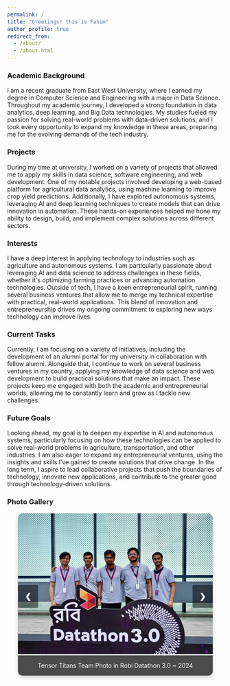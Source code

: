 ```yaml
---
permalink: /
title: "Greetings! this is Fahim"
author_profile: true
redirect_from: 
  - /about/
  - /about.html
---
```


### Academic Background
I am a recent graduate from East West University, where I earned my degree in Computer Science and Engineering with a major in Data Science. Throughout my academic journey, I developed a strong foundation in data analytics, deep learning, and Big Data technologies. My studies fueled my passion for solving real-world problems with data-driven solutions, and I took every opportunity to expand my knowledge in these areas, preparing me for the evolving demands of the tech industry.

### Projects
During my time at university, I worked on a variety of projects that allowed me to apply my skills in data science, software engineering, and web development. One of my notable projects involved developing a web-based platform for agricultural data analytics, using machine learning to improve crop yield predictions. Additionally, I have explored autonomous systems, leveraging AI and deep learning techniques to create models that can drive innovation in automation. These hands-on experiences helped me hone my ability to design, build, and implement complex solutions across different sectors.

### Interests
I have a deep interest in applying technology to industries such as agriculture and autonomous systems. I am particularly passionate about leveraging AI and data science to address challenges in these fields, whether it's optimizing farming practices or advancing automation technologies. Outside of tech, I have a keen entrepreneurial spirit, running several business ventures that allow me to merge my technical expertise with practical, real-world applications. This blend of innovation and entrepreneurship drives my ongoing commitment to exploring new ways technology can improve lives.

### Current Tasks
Currently, I am focusing on a variety of initiatives, including the development of an alumni portal for my university in collaboration with fellow alumni. Alongside that, I continue to work on several business ventures in my country, applying my knowledge of data science and web development to build practical solutions that make an impact. These projects keep me engaged with both the academic and entrepreneurial worlds, allowing me to constantly learn and grow as I tackle new challenges.

### Future Goals
Looking ahead, my goal is to deepen my expertise in AI and autonomous systems, particularly focusing on how these technologies can be applied to solve real-world problems in agriculture, transportation, and other industries. I am also eager to expand my entrepreneurial ventures, using the insights and skills I’ve gained to create solutions that drive change. In the long term, I aspire to lead collaborative projects that push the boundaries of technology, innovate new applications, and contribute to the greater good through technology-driven solutions.


### Photo Gallery

<div class="slider">
  <div class="slides">
    <div class="slide">
      <img src="https://github.com/fahimrayhan/fahimrayhan.github.io/blob/master/gallery/robi2.jpeg?raw=true" alt="Robi Datathon 3.0">
      <div class="caption">Tensor Titans Team Photo in Robi Datathon 3.0 ~ 2024</div>
    </div>
    <div class="slide">
      <img src="https://github.com/fahimrayhan/fahimrayhan.github.io/blob/master/gallery/robi1.jpeg?raw=true" alt="Image 3">
      <div class="caption">Robi Datathon 3.0 ~ 2024</div>
    </div>
    <div class="slide">
      <img src="https://github.com/fahimrayhan/fahimrayhan.github.io/blob/master/gallery/robi4.jpeg?raw=true" alt="Image 2">
      <div class="caption">Tensor Titans Team Photo in Robi Datathon 3.0 ~ 2024</div>
    </div>
    <div class="slide">
      <img src="https://github.com/fahimrayhan/fahimrayhan.github.io/blob/master/gallery/robi3.jpeg?raw=true" alt="Image 3">
      <div class="caption">Robi Datathon 3.0 ~ 2024</div>
    </div>
    <div class="slide">
      <img src="https://github.com/fahimrayhan/fahimrayhan.github.io/blob/master/gallery/robi3.jpeg?raw=true" alt="Image 4">
      <div class="caption">Team Tensor Titan ~ Robi Datathon 3.0</div>
    </div>
    <div class="slide">
      <img src="https://github.com/fahimrayhan/fahimrayhan.github.io/blob/master/gallery/event4.jpg?raw=true" alt="Image 5">
      <div class="caption">Inter College Programming Contest (Web) ~ ACC IT Carnival</div>
    </div>
    <div class="slide">
      <img src="https://github.com/fahimrayhan/fahimrayhan.github.io/blob/master/gallery/event5.jpg?raw=true" alt="Image 6">
      <div class="caption">Inter College Programming Contest (Web) ~ ACC IT Carnival</div>
    </div>
  </div>
  <a class="prev" onclick="changeSlide(-1)">&#10094;</a>
  <a class="next" onclick="changeSlide(1)">&#10095;</a>
</div>

<style>
  .slider {
    position: relative;
    max-width: 90%;
    margin: auto;
    border-radius: 10px;
    overflow: hidden;
    box-shadow: 0 4px 8px rgba(0, 0, 0, 0.2);
  }

  .slides {
    display: flex;
    transition: transform 0.5s ease-in-out;
    width: 100%; /* Ensure slides container takes full width */
  }

  .slide {
    min-width: 100%;
    box-sizing: border-box;
  }

  .slide img {
    width: 100%;
    height: auto;
    border-radius: 10px 10px 0 0;
  }

  .caption {
    text-align: center;
    background: rgba(0, 0, 0, 0.7);
    color: #fff;
    padding: 15px;
    font-size: 1em;
  }

  .prev, .next {
    cursor: pointer;
    position: absolute;
    top: 50%;
    padding: 16px;
    margin-top: -22px;
    color: white;
    font-weight: bold;
    font-size: 18px;
    transition: 0.6s ease;
    user-select: none;
    background-color: rgba(0, 0, 0, 0.5);
  }

  .next {
    right: 0;
    border-radius: 3px 0 0 3px;
  }

  .prev {
    left: 0;
    border-radius: 0 3px 3px 0;
  }

  .prev:hover, .next:hover {
    background-color: rgba(0, 0, 0, 0.8);
  }
</style>

<script>
  let currentIndex = 0;
  const slides = document.querySelectorAll('.slide');

  function showSlide(index) {
    if (index >= slides.length) {
      currentIndex = 0;
    } else if (index < 0) {
      currentIndex = slides.length - 1;
    } else {
      currentIndex = index;
    }
    const offset = -currentIndex * 100;
    document.querySelector('.slides').style.transform = `translateX(${offset}%)`;
  }

  function changeSlide(step) {
    clearInterval(autoSlideInterval);
    showSlide(currentIndex + step);
    autoSlideInterval = setInterval(() => changeSlide(1), 2000);
  }

  let autoSlideInterval = setInterval(() => changeSlide(1), 2000);

  document.querySelector('.next').addEventListener('click', () => changeSlide(1));
  document.querySelector('.prev').addEventListener('click', () => changeSlide(-1));
</script>